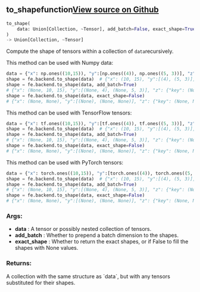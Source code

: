 ## to_shape<span class="tag">function</span><a class="sourcelink" href=https://github.com/fastestimator/fastestimator/blob/r1.1/fastestimator/backend/to_shape.py/#L24-L81>View source on Github</a>
```python
to_shape(
	data: Union[Collection, ~Tensor], add_batch=False, exact_shape=True
)
-> Union[Collection, ~Tensor]
```
Compute the shape of tensors within a collection of `data`recursively.

This method can be used with Numpy data:
```python
data = {"x": np.ones((10,15)), "y":[np.ones((4)), np.ones((5, 3))], "z":{"key":np.ones((2,2))}}
shape = fe.backend.to_shape(data)  # {"x": (10, 15), "y":[(4), (5, 3)], "z": {"key": (2, 2)}}
shape = fe.backend.to_shape(data, add_batch=True)
# {"x": (None, 10, 15), "y":[(None, 4), (None, 5, 3)], "z": {"key": (None, 2, 2)}}
shape = fe.backend.to_shape(data, exact_shape=False)
# {"x": (None, None), "y":[(None), (None, None)], "z": {"key": (None, None)}}
```

This method can be used with TensorFlow tensors:
```python
data = {"x": tf.ones((10,15)), "y":[tf.ones((4)), tf.ones((5, 3))], "z":{"key":tf.ones((2,2))}}
shape = fe.backend.to_shape(data)  # {"x": (10, 15), "y":[(4), (5, 3)], "z": {"key": (2, 2)}}
shape = fe.backend.to_shape(data, add_batch=True)
# {"x": (None, 10, 15), "y":[(None, 4), (None, 5, 3)], "z": {"key": (None, 2, 2)}}
shape = fe.backend.to_shape(data, exact_shape=False)
# {"x": (None, None), "y":[(None), (None, None)], "z": {"key": (None, None)}}
```

This method can be used with PyTorch tensors:
```python
data = {"x": torch.ones((10,15)), "y":[torch.ones((4)), torch.ones((5, 3))], "z":{"key":torch.ones((2,2))}}
shape = fe.backend.to_shape(data)  # {"x": (10, 15), "y":[(4), (5, 3)], "z": {"key": (2, 2)}}
shape = fe.backend.to_shape(data, add_batch=True)
# {"x": (None, 10, 15), "y":[(None, 4), (None, 5, 3)], "z": {"key": (None, 2, 2)}}
shape = fe.backend.to_shape(data, exact_shape=False)
# {"x": (None, None), "y":[(None), (None, None)], "z": {"key": (None, None)}}
```


<h3>Args:</h3>

* **data** :  A tensor or possibly nested collection of tensors.
* **add_batch** :  Whether to prepend a batch dimension to the shapes.
* **exact_shape** :  Whether to return the exact shapes, or if False to fill the shapes with None values.

<h3>Returns:</h3>
    A collection with the same structure as `data`, but with any tensors substituted for their shapes.

